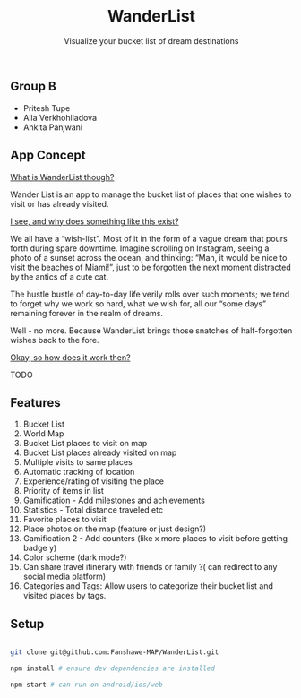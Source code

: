 <br />
<h1 align="center">WanderList</h1>
<p align="center">Visualize your bucket list of dream destinations</p>
<br />

## Group B

- Pritesh Tupe
- Alla Verkhohliadova
- Ankita Panjwani

## App Concept

<u>What is WanderList though?</u>

Wander List is an app to manage the bucket list of places that one wishes to visit or has already visited.

<u>I see, and why does something like this exist?</u>

We all have a “wish-list”. Most of it in the form of a vague dream that pours forth during spare downtime. Imagine scrolling on Instagram, seeing a photo of a sunset across the ocean, and thinking: “Man, it would be nice to visit the beaches of Miami!”, just to be forgotten the next moment distracted by the antics of a cute cat.

The hustle bustle of day-to-day life verily rolls over such moments; we tend to forget why we work so hard, what we wish for, all our “some days” remaining forever in the realm of dreams.

Well - no more. Because WanderList brings those snatches of half-forgotten wishes back to the fore.

<u>Okay, so how does it work then?</u>

TODO

## Features

1. Bucket List
1. World Map
1. Bucket List places to visit on map
1. Bucket List places already visited on map
1. Multiple visits to same places
1. Automatic tracking of location
1. Experience/rating of visiting the place
1. Priority of items in list
1. Gamification - Add milestones and achievements
1. Statistics - Total distance traveled etc
1. Favorite places to visit
1. Place photos on the map (feature or just design?)
1. Gamification 2 - Add counters (like x more places to visit before getting badge y)
1. Color scheme (dark mode?)
1. Can share travel itinerary with friends or family ?( can redirect to any social media platform)
1. Categories and Tags: Allow users to categorize their bucket list and visited places by tags.

## Setup

```bash

git clone git@github.com:Fanshawe-MAP/WanderList.git

npm install # ensure dev dependencies are installed

npm start # can run on android/ios/web

```
